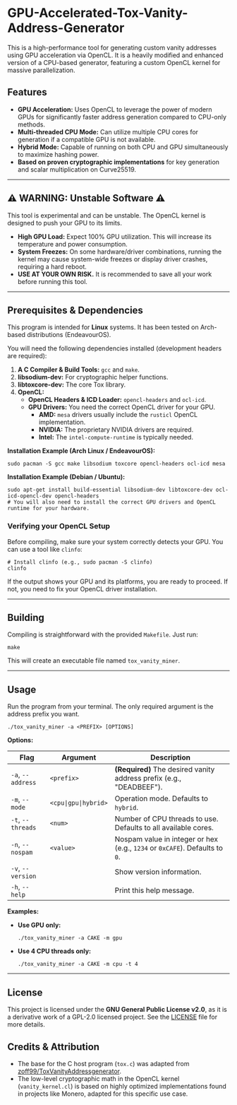 # GPU-Accelerated-Tox-Vanity-Address-Generator
This is a high-performance tool for generating custom vanity addresses using GPU acceleration via OpenCL. It is a heavily modified and enhanced version of a CPU-based generator, featuring a custom OpenCL kernel for massive parallelization.
## Features

- **GPU Acceleration:** Uses OpenCL to leverage the power of modern GPUs for significantly faster address generation compared to CPU-only methods.
- **Multi-threaded CPU Mode:** Can utilize multiple CPU cores for generation if a compatible GPU is not available.
- **Hybrid Mode:** Capable of running on both CPU and GPU simultaneously to maximize hashing power.
- **Based on proven cryptographic implementations** for key generation and scalar multiplication on Curve25519.

---

## ⚠️ WARNING: Unstable Software ⚠️

This tool is experimental and can be unstable. The OpenCL kernel is designed to push your GPU to its limits.

- **High GPU Load:** Expect 100% GPU utilization. This will increase its temperature and power consumption.
- **System Freezes:** On some hardware/driver combinations, running the kernel may cause system-wide freezes or display driver crashes, requiring a hard reboot.
- **USE AT YOUR OWN RISK.** It is recommended to save all your work before running this tool.

---

## Prerequisites & Dependencies

This program is intended for **Linux** systems. It has been tested on Arch-based distributions (EndeavourOS).

You will need the following dependencies installed (development headers are required):

1.  **A C Compiler & Build Tools:** `gcc` and `make`.
2.  **libsodium-dev:** For cryptographic helper functions.
3.  **libtoxcore-dev:** The core Tox library.
4.  **OpenCL:**
    *   **OpenCL Headers & ICD Loader:** `opencl-headers` and `ocl-icd`.
    *   **GPU Drivers:** You need the correct OpenCL driver for your GPU.
        - **AMD:** `mesa` drivers usually include the `rusticl` OpenCL implementation.
        - **NVIDIA:** The proprietary NVIDIA drivers are required.
        - **Intel:** The `intel-compute-runtime` is typically needed.

**Installation Example (Arch Linux / EndeavourOS):**
```
sudo pacman -S gcc make libsodium toxcore opencl-headers ocl-icd mesa
```

**Installation Example (Debian / Ubuntu):**
```
sudo apt-get install build-essential libsodium-dev libtoxcore-dev ocl-icd-opencl-dev opencl-headers
# You will also need to install the correct GPU drivers and OpenCL runtime for your hardware.
```

### Verifying your OpenCL Setup

Before compiling, make sure your system correctly detects your GPU. You can use a tool like `clinfo`:
```
# Install clinfo (e.g., sudo pacman -S clinfo)
clinfo
```
If the output shows your GPU and its platforms, you are ready to proceed. If not, you need to fix your OpenCL driver installation.

---

## Building

Compiling is straightforward with the provided `Makefile`. Just run:

```
make
```

This will create an executable file named `tox_vanity_miner`.

---

## Usage

Run the program from your terminal. The only required argument is the address prefix you want.

```
./tox_vanity_miner -a <PREFIX> [OPTIONS]
```

**Options:**

| Flag | Argument | Description |
|---|---|---|
| `-a`, `--address` | `<prefix>` | **(Required)** The desired vanity address prefix (e.g., "DEADBEEF"). |
| `-m`, `--mode` | `<cpu\|gpu\|hybrid>` | Operation mode. Defaults to `hybrid`. |
| `-t`, `--threads` | `<num>` | Number of CPU threads to use. Defaults to all available cores. |
| `-n`, `--nospam` | `<value>` | Nospam value in integer or hex (e.g., `1234` or `0xCAFE`). Defaults to `0`. |
| `-v`, `--version` | | Show version information. |
| `-h`, `--help` | | Print this help message. |

**Examples:**

- **Use GPU only:**
  ```
  ./tox_vanity_miner -a CAKE -m gpu
  ```

- **Use 4 CPU threads only:**
  ```
  ./tox_vanity_miner -a CAKE -m cpu -t 4
  ```

---

## License

This project is licensed under the **GNU General Public License v2.0**, as it is a derivative work of a GPL-2.0 licensed project. See the [LICENSE](LICENSE) file for more details.

## Credits & Attribution

- The base for the C host program (`tox.c`) was adapted from [zoff99/ToxVanityAddressgenerator](https://github.com/zoff99/ToxVanityAddressgenerator).
- The low-level cryptographic math in the OpenCL kernel (`vanity_kernel.cl`) is based on highly optimized implementations found in projects like Monero, adapted for this specific use case.
